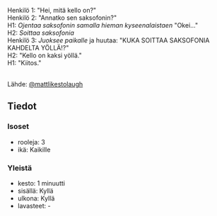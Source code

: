 Henkilö 1: "Hei, mitä kello on?"<br>
Henkilö 2: "Annatko sen saksofonin?"<br>
H1: *Ojentaa saksofonin samalla hieman kyseenalaistaen* "Okei..."<br>
H2: *Soittaa saksofonia*<br>
Henkilö 3: *Juoksee paikalle* ja huutaa: "KUKA SOITTAA SAKSOFONIA KAHDELTA YÖLLÄ!?"<br>
H2: "Kello on kaksi yöllä."<br>
H1: "Kiitos."<br>
<br>

Lähde: [@mattlikestolaugh](https://vm.tiktok.com/ZMerHf4D1/)


## Tiedot
### Isoset
- rooleja: 3
- ikä: Kaikille
 
### Yleistä
- kesto: 1 minuutti
- sisällä: Kyllä
- ulkona: Kyllä
- lavasteet: -